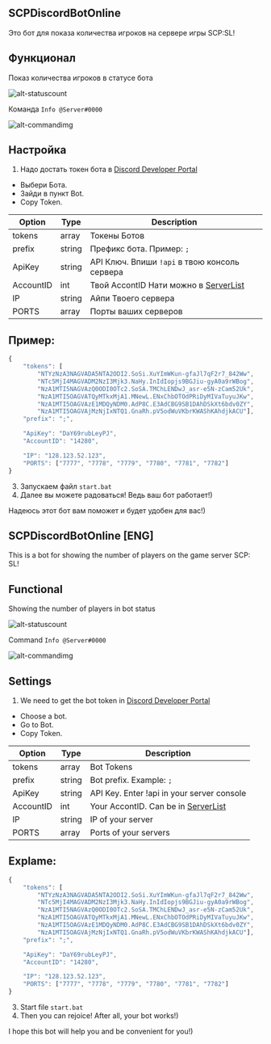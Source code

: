 SCPDiscordBotOnline
---------------------

Это бот для показа количества игроков на сервере игры SCP:SL!

Функционал
---------------------

Показ количества игроков в статусе бота

![alt-statuscount](https://kindtech.ru/img/github/Count.png)

Команда `Info @Server#0000`

![alt-commandimg](https://kindtech.ru/img/github/Info.png)

Настройка
---------------------
1. Надо достать токен бота в [Discord Developer Portal](https://discordapp.com/developers/applications)
 * Выбери Бота.
 * Зайди в пункт Bot.
 * Copy Token.

| Option | Type | Description |
| ------ | ------ | ------ |
| tokens | array | Токены Ботов |
| prefix | string | Префикс бота. Пример: `;` |
| ApiKey | string | API Ключ. Впиши `!api` в твою консоль сервера |
| AccountID | int | Твой AccontID Нати можно в [ServerList](https://servers.scpslgame.com/) |
| IP | string | Айпи Твоего сервера |
| PORTS | array | Порты ваших серверов |
## Пример:
```js
{
    "tokens": [
        "NTYzNzA3NAGVADA5NTA2ODI2.SoSi.XuYImWKun-gfaJl7qF2r7_842Ww",
        "NTc5MjI4MAGVADM2NzI3Mjk3.NaHy.InIdIopjs9BGJiu-gyA0a9rWBog",
        "NzA1MTI5NAGVAzQ0ODI0OTc2.SoSA.TMChLENDwJ_asr-e5N-zCam52Uk",
        "NzA1MTI5OAGVATQyMTkxMjA1.MNewL.ENxChbOTOdPRiDyMIVaTuyuJKw",
        "NzA1MTI5OAGVAzE1MDQyNDM0.AdР8С.E3AdCBG9SB1DAhDSkXt6bdv0ZY",
        "NzA1MTI5OAGVAjMzNjIxNTQ1.GnaRh.pV5odWuVKbrKWAShKAhdjkACU"],
    "prefix": ";",

    "ApiKey": "DaY69rubLeyPJ",
    "AccountID": "14280",

    "IP": "128.123.52.123",
    "PORTS": ["7777", "7778", "7779", "7780", "7781", "7782"]
}
```
3. Запускаем файл `start.bat`
4. Далее вы можете радоваться! Ведь ваш бот работает!)

Надеюсь этот бот вам поможет и будет удобен для вас!)


SCPDiscordBotOnline [ENG]
---------------------

This is a bot for showing the number of players on the game server SCP: SL!

Functional
---------------------

Showing the number of players in bot status

![alt-statuscount](https://kindtech.ru/img/github/Count.png)

Command `Info @Server#0000`

![alt-commandimg](https://kindtech.ru/img/github/Info.png/)

Settings
---------------------
1. We need to get the bot token in [Discord Developer Portal](https://discordapp.com/developers/applications)
 * Choose a bot.
 * Go to Bot.
 * Copy Token.
 

| Option | Type | Description |
| ------ | ------ | ------ |
| tokens | array | Bot Tokens |
| prefix | string | Bot prefix. Example: `;` |
| ApiKey | string | API Key. Enter !api in your server console |
| AccountID | int | Your AccontID. Can be in [ServerList](https://servers.scpslgame.com/) |
| IP | string | IP of your server |
| PORTS | array | Ports of your servers |
## Explame:
```js
{
    "tokens": [
        "NTYzNzA3NAGVADA5NTA2ODI2.SoSi.XuYImWKun-gfaJl7qF2r7_842Ww",
        "NTc5MjI4MAGVADM2NzI3Mjk3.NaHy.InIdIopjs9BGJiu-gyA0a9rWBog",
        "NzA1MTI5NAGVAzQ0ODI0OTc2.SoSA.TMChLENDwJ_asr-e5N-zCam52Uk",
        "NzA1MTI5OAGVATQyMTkxMjA1.MNewL.ENxChbOTOdPRiDyMIVaTuyuJKw",
        "NzA1MTI5OAGVAzE1MDQyNDM0.AdР8С.E3AdCBG9SB1DAhDSkXt6bdv0ZY",
        "NzA1MTI5OAGVAjMzNjIxNTQ1.GnaRh.pV5odWuVKbrKWAShKAhdjkACU"],
    "prefix": ";",

    "ApiKey": "DaY69rubLeyPJ",
    "AccountID": "14280",

    "IP": "128.123.52.123",
    "PORTS": ["7777", "7778", "7779", "7780", "7781", "7782"]
}
```
3. Start file `start.bat`
4. Then you can rejoice! After all, your bot works!)

I hope this bot will help you and be convenient for you!)
